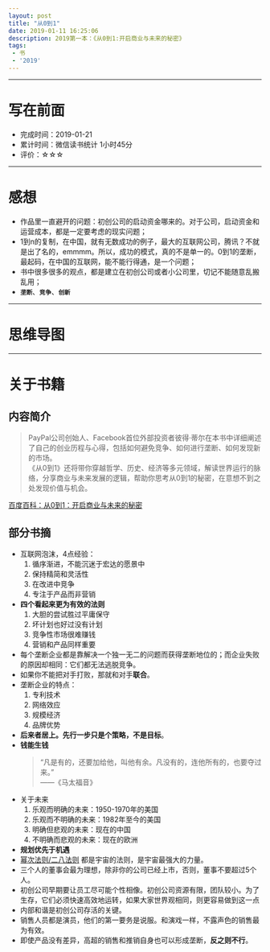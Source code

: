 ```yaml
---
layout: post
title: "从0到1"
date: 2019-01-11 16:25:06
description: 2019第一本：《从0到1:开启商业与未来的秘密》
tags: 
 - 书
 - '2019'
---
```


---
# 写在前面
- 完成时间：2019-01-21
- 累计时间：微信读书统计 1小时45分
- 评价：☆☆☆


---
# 感想
- 作品里一直避开的问题：初创公司的启动资金哪来的。对于公司，启动资金和运营成本，都是一定要考虑的现实问题；
- 1到n的复制，在中国，就有无数成功的例子，最大的互联网公司，腾讯？不就是出了名的，emmmm。所以，成功的模式，真的不是单一的。0到1的垄断，最起码，在中国的互联网，能不能行得通，是一个问题；
- 书中很多很多的观点，都是建立在初创公司或者小公司里，切记不能随意乱搬乱用；
- **`垄断`**、**`竞争`**、**`创新`**

---
# 思维导图

---
# 关于书籍
## 内容简介
> PayPal公司创始人、Facebook首位外部投资者彼得·蒂尔在本书中详细阐述了自己的创业历程与心得，包括如何避免竞争、如何进行垄断、如何发现新的市场。  
> 《从0到1》还将带你穿越哲学、历史、经济等多元领域，解读世界运行的脉络，分享商业与未来发展的逻辑，帮助你思考从0到1的秘密，在意想不到之处发现价值与机会。

[百度百科：从0到1：开启商业与未来的秘密](https://baike.baidu.com/item/从0到1/16747682?fr=aladdin)

## 部分书摘
- 互联网泡沫，4点经验：
    1. 循序渐进，不能沉迷于宏达的愿景中
    2. 保持精简和灵活性
    3. 在改进中竞争
    4. 专注于产品而非营销
- **四个看起来更为有效的法则**
    1. 大胆的尝试胜过平庸保守
    2. 坏计划也好过没有计划
    3. 竞争性市场很难赚钱
    4. 营销和产品同样重要
- 每个垄断企业都是靠解决一个独一无二的问题而获得垄断地位的；而企业失败的原因却相同：它们都无法逃脱竞争。
- 如果你不能把对手打败，那就和对手**联合**。 
- 垄断企业的特点：
    1. 专利技术
    2. 网络效应
    3. 规模经济
    4. 品牌优势
- **后来者居上。先行一步只是个策略，不是目标**。
- **钱能生钱**
    > “凡是有的，还要加给他，叫他有余。凡没有的，连他所有的，也要夺过来。”  
    > ——《马太福音》
- 关于未来
    1. 乐观而明确的未来：1950-1970年的美国
    2. 乐观而不明确的未来：1982年至今的美国
    3. 明确但悲观的未来：现在的中国
    4. 不明确而悲观的未来：现在的欧洲
- **规划优先于机遇**
- [幂次法则/二八法则](https://baike.baidu.com/item/%E5%B9%82%E6%AC%A1%E6%B3%95%E5%88%99/8271554) 都是宇宙的法则，是宇宙最强大的力量。
- 三个人的董事会最为理想，除非你的公司已经上市，否则，董事不要超过5个人。
- 初创公司早期要让员工尽可能个性相像。初创公司资源有限，团队较小。为了生存，它们必须快速高效地运转，如果大家世界观相同，则更容易做到这一点
- 内部和谐是初创公司存活的关键。
- 销售人员都是演员，他们的第一要务是说服。和演戏一样，不露声色的销售最为有效。 
- 即使产品没有差异，高超的销售和推销自身也可以形成垄断，**反之则不行**。 